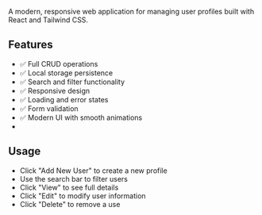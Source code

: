 A modern, responsive web application for managing user profiles built with React and Tailwind CSS.

## Features
- ✅ Full CRUD operations
- ✅ Local storage persistence
- ✅ Search and filter functionality
- ✅ Responsive design
- ✅ Loading and error states
- ✅ Form validation
- ✅ Modern UI with smooth animations
- 
## Usage
- Click "Add New User" to create a new profile
- Use the search bar to filter users
- Click "View" to see full details
- Click "Edit" to modify user information
- Click "Delete" to remove a use
